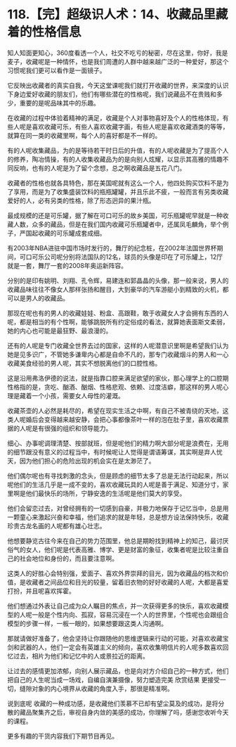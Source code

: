 # 118.【完】超级识人术：14、收藏品里藏着的性格信息

知人知面更知心，360度看透一个人，社交不吃亏的秘密，尽在这里，你好，我是麦子，收藏呢是一种情怀，也是我们周遭的人群中越来越广泛的一种爱好，那这个习惯呢我们更可以看作是一面镜子。

它反映出收藏者的真实自我，今天这堂课呢我们就打开收藏的世界，来深度的认识下身边爱好收藏的朋友们，他们有哪些潜在的性格呢，我们说藏品不在贵贱和多少，重要的是呢品味其中的乐趣。

在收藏的过程中体验着精神的满足，收藏是个人对事物喜好及个人的性格体现，有些人呢是喜欢收藏可乐，有些人喜欢收藏字画，有些人呢是喜欢收藏酒类的等等，就算在同一类的收藏里啊，每个人的喜好都是不一样的。

有的人呢收集藏品，为的是等待若干时日后的升值，有的人呢收藏是为了提高个人的修养，陶冶情操，有的人收集收藏品为的是向别人炫耀，以显示其高雅的情趣不同反响，也有的人呢是为了留个念想，总之啊收藏品是五花八门。

收藏者的性格也就各具特色，那在美国呢就有这么一个人，他四处购买饮料不是为了享用，而是为了收集盛装饮料的瓶瓶罐罐，并且乐此不疲，一般而言有另类收藏爱好的人，必有另类的性格，除了形态迥异的果汁瓶。

最成规模的还是可乐罐，据了解在可口可乐的故乡美国，可乐瓶罐呢早就是一种收藏人数，众多的藏品，但是在我们国内收藏可乐瓶罐者中，还属凤毛麟角，举个例子，严国起收藏的可乐罐成套成细。

有2003年NBA进驻中国市场时发行的，舞厅的纪念桩，在2002年法国世界杯期间，可口可乐公司呢分别将法国队的12名，球员的头像是印在了可乐罐上，12厅就是一套，舞厅一套的2008年奥运新阵容。

分别的是印有姚明、刘翔、孔令辉，易建连和郭晶晶的头像，那一般来说，男人的收藏品味往往不像女人那样张扬和醒目，大到豪华的汽车游艇小到精致的火机，都可以是男人的收藏品。

那现在呢也有的男人的收藏娃娃、粉盒、高跟鞋，敢于收藏女人才会拥有东西的人呢，都是相当的有个性啊，能够跳脱所有约定俗成的看法，就算她表面斯文柔弱，她的内心也可能是最狂野、最浪漫的。

还有的人呢是专门收藏全世界去过的国家，这样的人呢潜意识里啊是希望我们认为她是见多识广，不管她多谦卑内心都是自命不凡的，那专门收藏烟斗的男人和一心收藏美食经验的男人呢，其实不想脱离他们的口腔性格。

这是沿用弗洛伊德的说法，就是指靠口腔来满足欲望的家伙，那心理学上的口腔期性格指的是，贪吃、酗酒、酗烟、性格悲观、依赖、过度洁癖，那这样的男人呢心理是藏着一个小孩，需要女人母性的灌溉。

收藏茶壶的人必然是耗尽的，希望在现实生活之中啊，有自己不被青绕的天地，这类人呢婚后会变得越来越安静，会把心事都像茶叶一样的泡在肚子里，喜欢收藏票据的人呢是有很强的组织和领导能力。

细心、办事呢调理清楚、按部就班，但是呢他们的精力啊大部分呢是浪费在，无用的细节跟没有意义的过程当中，有时候呢让人觉得是谓语筹谋，其实啊是弃人忧天，因为他们担心的危险出现的机会实在是太渺茫了。

他们偶尔呢也有寻找刺激的念头，但是顾虑的细节太多了总是无法行动起来，所以呢他们的生活几乎是一成不变的，喜欢收藏玩具的人呢是善于满足、知道分寸，家里啊是他们最快乐的场所，宁静安逸的生活呢是他们莫大的享受。

他们会留恋过去，对曾经拥有的一切感到自豪，并极力地保存于记忆当中，总是用一颗童心来激起兴奋和幸福，他们追求的就是年轻，总是想方设法保持快乐，收藏珍贵古龙名画的人呢都有雄心壮志。

他想要静览古往今来在自己的势力范围里，他总是期盼找到精神上的知己，最讨厌俗气的女人，他们呢是代表高雅、博学、更是财富的象征，收集者呢是比较注重自己的社会地位和身份的，而且要注意啊。

这类人的好胜心会特别强，爱面子、喜欢外界崇拜的目光，因为收藏品的档次和价值，是收藏者之间品位和目光的较量，留着旧衣物的好好收藏的人呢，大都是喜爱打扮，并且呢喜欢挥霍。

他们想通过外表让自己成为众人瞩目的焦点，并一次获得更多的快乐，喜欢收藏模型的人呢一般是个性内向、孤寂，容易沉浸在一个人的世界里，个性呢也会跟组合模型的步骤一样，一板一眼的，如果想要跟这类人沟通啊。

那就请做好准备了，他会坚持让你跟随他的思维逻辑来行动的可能，对喜欢收藏宝剑和武器的人，他们一定会有英雄主义的倾向，喜欢收集明信片的人呢多数喜欢回忆过去，相片为他们和记忆中的人或景拉近的距离。

让过去的感情更加浓郁，向别人展示藏品，也是向对方介绍自己的一种方式，他们把自己的人生呢当成一场戏，自编自演兼摄像，努力塑造完美 欣赏结果 更接受一切，缝隙对象的内心境界从收藏的角度入手，那很是精准啊。

说到底呢 收藏的一种成功感，是收藏他们羡慕不已却有望尘莫及的成功，是将分散的藏品聚集齐之后，审视自身内敛的美感的成功，你理解了吗，感谢您收听今天的课程。

更多有趣的干货内容我们下期节目再见。
